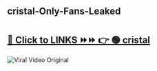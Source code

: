 
 ## cristal-Only-Fans-Leaked

# <h2><a href="https://clipsfans.com/cristal&ref=git">🔗 Click to LINKS ⏩⏩ 👉 🟢 cristal </a></h2>

<a href="https://clipsfans.com/cristal&ref=git" rel="nofollow" data-target="animated-image.originalLink"><img src="https://i.ibb.co.com/xMMVF88/686577567.gif" alt="Viral Video Original" style="max-width: 100%; display: inline-block;" data-target="animated-image.originalImage"></a>
